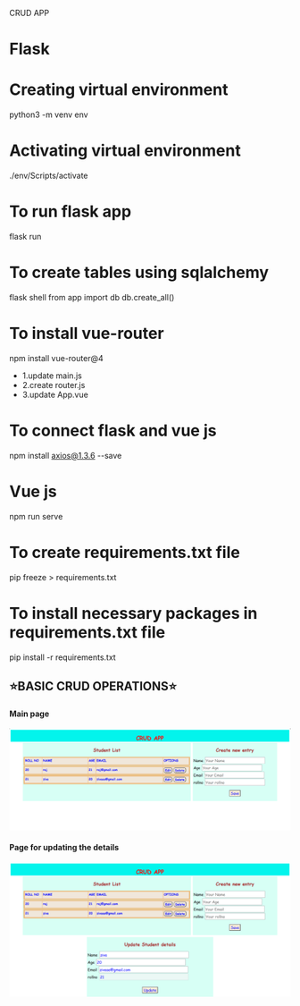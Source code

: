 CRUD APP

# Flask 
# Creating virtual environment 
python3 -m venv env

# Activating virtual environment 
./env/Scripts/activate

# To run flask app
flask run

# To create tables using sqlalchemy
flask shell
from app import db
db.create_all()

# To install vue-router 
npm install vue-router@4
- 1.update main.js
- 2.create router.js
- 3.update App.vue

# To connect flask and vue js
npm install axios@1.3.6 --save

# Vue js
npm run serve 

# To create requirements.txt file
pip freeze > requirements.txt

# To install necessary packages in requirements.txt file
pip install -r requirements.txt



## ⭐BASIC CRUD OPERATIONS⭐

#### Main page
<img src = "images/1.png" > <br>

#### Page for updating the details
<img src = "images/2.png" > <br>